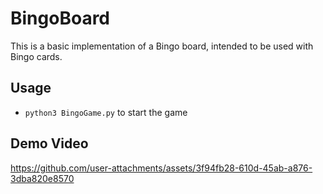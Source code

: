 # BingoBoard

This is a basic implementation of a Bingo board, intended to be used with Bingo cards.

## Usage
- `python3 BingoGame.py` to start the game

## Demo Video
https://github.com/user-attachments/assets/3f94fb28-610d-45ab-a876-3dba820e8570

